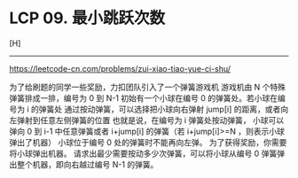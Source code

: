 # LCP 09. 最小跳跃次数 

[H]

---

https://leetcode-cn.com/problems/zui-xiao-tiao-yue-ci-shu/


为了给刷题的同学一些奖励，力扣团队引入了一个弹簧游戏机
游戏机由 N 个特殊弹簧排成一排，编号为 0 到 N-1
初始有一个小球在编号 0 的弹簧处。若小球在编号为 i 的弹簧处
通过按动弹簧，可以选择把小球向右弹射 jump[i] 的距离，或者向左弹射到任意左侧弹簧的位置
也就是说，在编号为 i 弹簧处按动弹簧，
小球可以弹向 0 到 i-1 中任意弹簧或者 i+jump[i] 的弹簧（若 i+jump[i]>=N ，则表示小球弹出了机器）
小球位于编号 0 处的弹簧时不能再向左弹。
为了获得奖励，你需要将小球弹出机器。
请求出最少需要按动多少次弹簧，可以将小球从编号 0 弹簧弹出整个机器，即向右越过编号 N-1 的弹簧。


